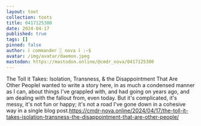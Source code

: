 ```yaml
---
layout: toot
collection: toots
title: 0417125300
date: 2024-04-17
published: true
tags: []
pinned: false
author: ⸸ commander ░ nova ⸸ :~$
avatar: /img/avatar/daemon.jpeg
mastodon: https://mastodon.online/@cmdr_nova/0417125300
---
```


The Toll it Takes: Isolation, Transness, & the Disappointment That Are Other PeopleI wanted to write a story here, in as much a condensed manner as I can, about things I've grappled with, and had going on years ago, and am dealing with the fallout from, even today. But it's complicated, it's messy, it's not fun or happy; it's not a road I've gone down in a cohesive way in a single blog post.https://cmdr-nova.online/2024/04/17/the-toll-it-takes-isolation-transness-the-disappointment-that-are-other-people/
